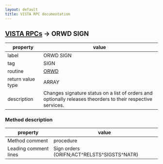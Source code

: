 ```yaml
---
layout: default
title: VISTA RPC documentation
---
```




## [VISTA RPCs](TableOfContent.md) &#8594; ORWD SIGN 

 property | value 
--- | --- 
 label | ORWD SIGN
 tag | SIGN
 routine | [ORWD](http://code.osehra.org/dox/Routine_ORWD_source.html)
 return value type | ARRAY
 description | Changes signature status on a list of orders and optionally releases theorders to their respective services.


### Method description

 property | value 
--- | --- 
 Method comment | procedure
 Leading comment lines | Sign orders (ORIFN;ACT^RELSTS^SIGSTS^NATR)